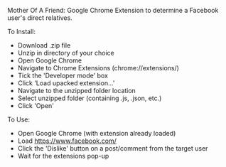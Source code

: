 Mother Of A Friend:
Google Chrome Extension to determine a Facebook user's direct relatives.

To Install:
- Download .zip file
- Unzip in directory of your choice
- Open Google Chrome
- Navigate to Chrome Extensions (chrome://extensions/)
- Tick the 'Developer mode' box
- Click 'Load upacked extension...'
- Navigate to the unzipped folder location
- Select unzipped folder (containing .js, .json, etc.)
- Click 'Open'

To Use:
- Open Google Chrome (with extension already loaded)
- Load https://www.facebook.com/
- Click the 'Dislike' button on a post/comment from the target user
- Wait for the extensions pop-up
